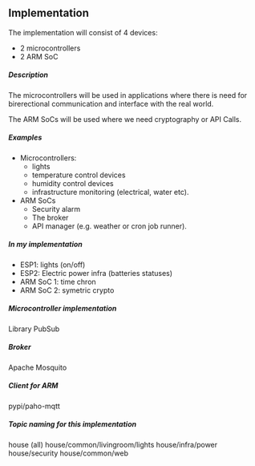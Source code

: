 ## Implementation

The implementation will consist of 4 devices:
- 2 microcontrollers
- 2 ARM SoC

##### Description
The microcontrollers will be used in applications where there is need for
birerectional communication and interface with the real world.

The ARM SoCs will be used where we need cryptography or API Calls.


##### Examples
- Microcontrollers:
  - lights
  - temperature control devices
  - humidity control devices
  - infrastructure monitoring (electrical, water etc).
- ARM SoCs
  - Security alarm
  - The broker
  - API manager (e.g. weather or cron job runner).


##### In my implementation
- ESP1: lights (on/off)
- ESP2: Electric power infra (batteries statuses)
- ARM SoC 1: time chron
- ARM SoC 2: symetric crypto


##### Microcontroller implementation
Library PubSub

##### Broker
Apache Mosquito

##### Client for ARM
pypi/paho-mqtt


##### Topic naming for this implementation
house (all)
house/common/livingroom/lights
house/infra/power
house/security
house/common/web
